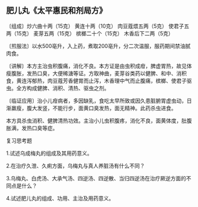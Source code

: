 ## 肥儿丸《太平惠民和剂局方》

〔组成〕炒六曲十两（15克） 黄连十两（10克） 肉豆蔻煨五两（5克） 使君子五两（15克） 麦芽五两（15克） 槟榔二十个（15克） 木香后下二两（5克）

〔煎服法〕以水500亳升，入上药，煮取200亳升，分二次温服，服药期间禁油腻肉食。

〔讲解〕本方主治虫积腹痛，消化不良。本方证是由虫积成疳，脾虚胃热，故见体瘦腹胀，发热口臭，大便稀溏等证。方取神曲，麦芽谷类药以健脾、和中、消积食，黄连泻郁热，肉豆蔻芳香健胃而止泻，木香理中气而止腹痛，槟榔、使君子驱虫。全方构成健脾、消积、清热、驱虫之剂。

〔临证应用〕治小儿疳病者，多因缺乳，食吃太早所致或因久患脏腑胃虚虫动，日渐羸瘦，腹大发竖，不能行步，面黄口臭发热，面无精神。此药杀虫进食。

本方具杀虫消积、健脾清热功效。主治小儿虫积腹疼，消化不良，面黄体度，肚腹胀满，发热口臭等症。

复习思考题

1.试述乌成梅丸的组成及其用药意义。

2.在治疗久泄、久痢方面，乌梅丸与真人养脏汤有什么不同？

3.乌梅丸、白虎汤、大承气汤、四逆汤、四逆散、当归四逆汤在治疗厥逆方面的不同点是什么？

4.试述肥儿丸的组成、功用、主治及用药意义。
